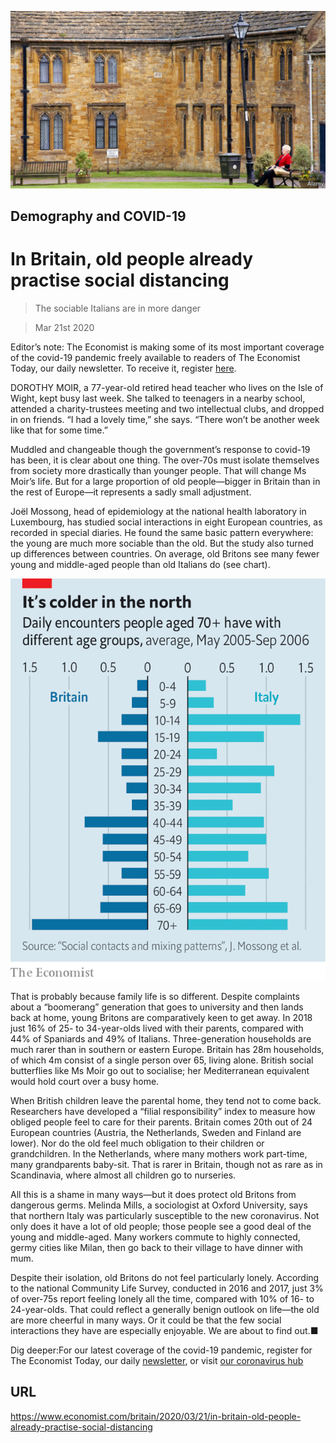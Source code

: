![](./images/20200321_BRP501.jpg)

## Demography and COVID-19

# In Britain, old people already practise social distancing

> The sociable Italians are in more danger

> Mar 21st 2020

Editor’s note: The Economist is making some of its most important coverage of the covid-19 pandemic freely available to readers of The Economist Today, our daily newsletter. To receive it, register [here](https://www.economist.com/https://my.economist.com/user#newsletter). 

DOROTHY MOIR, a 77-year-old retired head teacher who lives on the Isle of Wight, kept busy last week. She talked to teenagers in a nearby school, attended a charity-trustees meeting and two intellectual clubs, and dropped in on friends. “I had a lovely time,” she says. “There won’t be another week like that for some time.”

Muddled and changeable though the government’s response to covid-19 has been, it is clear about one thing. The over-70s must isolate themselves from society more drastically than younger people. That will change Ms Moir’s life. But for a large proportion of old people—bigger in Britain than in the rest of Europe—it represents a sadly small adjustment.

Joël Mossong, head of epidemiology at the national health laboratory in Luxembourg, has studied social interactions in eight European countries, as recorded in special diaries. He found the same basic pattern everywhere: the young are much more sociable than the old. But the study also turned up differences between countries. On average, old Britons see many fewer young and middle-aged people than old Italians do (see chart).

![](./images/20200321_BRC753.png)

That is probably because family life is so different. Despite complaints about a “boomerang” generation that goes to university and then lands back at home, young Britons are comparatively keen to get away. In 2018 just 16% of 25- to 34-year-olds lived with their parents, compared with 44% of Spaniards and 49% of Italians. Three-generation households are much rarer than in southern or eastern Europe. Britain has 28m households, of which 4m consist of a single person over 65, living alone. British social butterflies like Ms Moir go out to socialise; her Mediterranean equivalent would hold court over a busy home.

When British children leave the parental home, they tend not to come back. Researchers have developed a “filial responsibility” index to measure how obliged people feel to care for their parents. Britain comes 20th out of 24 European countries (Austria, the Netherlands, Sweden and Finland are lower). Nor do the old feel much obligation to their children or grandchildren. In the Netherlands, where many mothers work part-time, many grandparents baby-sit. That is rarer in Britain, though not as rare as in Scandinavia, where almost all children go to nurseries.

All this is a shame in many ways—but it does protect old Britons from dangerous germs. Melinda Mills, a sociologist at Oxford University, says that northern Italy was particularly susceptible to the new coronavirus. Not only does it have a lot of old people; those people see a good deal of the young and middle-aged. Many workers commute to highly connected, germy cities like Milan, then go back to their village to have dinner with mum.

Despite their isolation, old Britons do not feel particularly lonely. According to the national Community Life Survey, conducted in 2016 and 2017, just 3% of over-75s report feeling lonely all the time, compared with 10% of 16- to 24-year-olds. That could reflect a generally benign outlook on life—the old are more cheerful in many ways. Or it could be that the few social interactions they have are especially enjoyable. We are about to find out.■

Dig deeper:For our latest coverage of the covid-19 pandemic, register for The Economist Today, our daily [newsletter](https://www.economist.com/https://my.economist.com/user#newsletter), or visit [our coronavirus hub](https://www.economist.com//coronavirus)

## URL

https://www.economist.com/britain/2020/03/21/in-britain-old-people-already-practise-social-distancing
